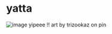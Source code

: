 # yatta
![image](https://github.com/user-attachments/assets/d0dbf007-e236-4418-b051-50fa2eba0e1a) yipeee !! 
art by trizookaz on pin
